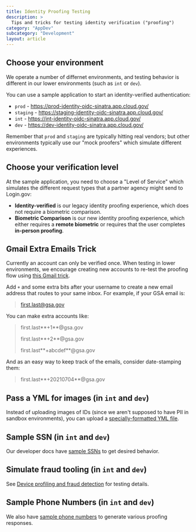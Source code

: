 ```yaml
---
title: Identity Proofing Testing
description: >
  Tips and tricks for testing identity verification ("proofing")
category: "AppDev"
subcategory: "Development"
layout: article
---
```


## Choose your environment

We operate a number of differnet environments, and testing behavior is different in our lower environments (such as `int` or `dev`). 

You can use a sample application to start an identity-verified authentication: 
* `prod` - https://prod-identity-oidc-sinatra.app.cloud.gov/
* `staging` - https://staging-identity-oidc-sinatra.app.cloud.gov/
* `int` - https://int-identity-oidc-sinatra.app.cloud.gov/
* `dev` - https://dev-identity-oidc-sinatra.app.cloud.gov/

Remember that `prod` and `staging` are typically hitting real vendors; but other environments typically use our "mock proofers" which simulate different experiences.

## Choose your verification level

At the sample application, you need to choose a "Level of Service" which simulates the different request types that a partner agency might send to Login.gov: 
* **Identity-verified** is our legacy identity proofing experience, which does not require a biometric comparison.
* **Biometric Comparison** is our new identity proofing experience, which either requires a **remote biometric** or requires that the user completes **in-person proofing**.

## Gmail Extra Emails Trick

Currently an account can only be verified once. When testing in lower environments, we
encourage creating new accounts to re-test the proofing flow using [this Gmail trick][gmail-trick].

Add `+` and some extra bits after your username to create a new email address that routes to your
same inbox. For example, if your GSA email is:

> first.last@gsa.gov

You can make extra accounts like:

> first.last**+1**@gsa.gov
>
> first.last**+2**@gsa.gov
>
> first.last**+abcdef**@gsa.gov

And as an easy way to keep track of the emails, consider date-stamping them:

> first.last**+20210704**@gsa.gov

[gmail-trick]: https://gmail.googleblog.com/2008/03/2-hidden-ways-to-get-more-from-your.html

## Pass a YML for images (in `int` and `dev`)

Instead of uploading images of IDs (since we aren't supposed to have PII in sandbox environments),
you can upload a [specially-formatted YML file](https://developers.login.gov/testing/#data-testing).

## Sample SSN (in `int` and `dev`)

Our developer docs have [sample SSNs](https://developers.login.gov/testing/#personal-information-verification)
to get desired behavior.

## Simulate fraud tooling (in `int` and `dev`)

See [Device profiling and fraud detection](/articles/device-profiling.html) for testing details.

## Sample Phone Numbers (in `int` and `dev`)

We also have [sample phone numbers](https://developers.login.gov/testing/#phone-number-verification)
to generate various proofing responses.
